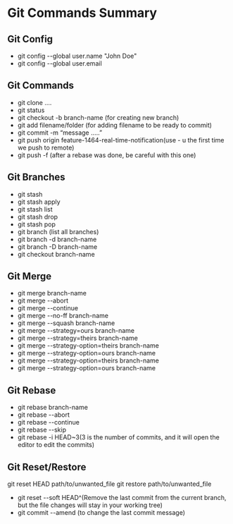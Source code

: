 # Git Commands Summary

## Git Config
 - git config --global user.name "John Doe"
 - git config --global user.email

## Git Commands
- git clone ....
- git status
- git checkout -b branch-name  (for creating new branch)
- git add filename/folder (for adding filename to be ready to commit)
- git commit -m “message …..”
- git push origin feature-1464-real-time-notification(use - u the first time we push to remote)
- git push -f (after a rebase was done, be careful with this one)


## Git Branches
- git stash
- git stash apply
- git stash list
- git stash drop
- git stash pop
- git branch (list all branches)
- git branch -d branch-name
- git branch -D branch-name
- git checkout branch-name

## Git Merge
- git merge branch-name
- git merge --abort
- git merge --continue
- git merge --no-ff branch-name
- git merge --squash branch-name
- git merge --strategy=ours branch-name
- git merge --strategy=theirs branch-name
- git merge --strategy-option=theirs branch-name
- git merge --strategy-option=ours branch-name
- git merge --strategy-option=theirs branch-name
- git merge --strategy-option=ours branch-name


## Git Rebase
- git rebase branch-name
- git rebase --abort
- git rebase --continue
- git rebase --skip
- git rebase -i HEAD~3(3 is the number of commits, and it will open the editor to edit the commits)

## Git Reset/Restore
git reset HEAD path/to/unwanted_file​
git restore path/to/unwanted_file

- git reset --soft HEAD^(Remove the last commit from the current branch, but the file changes will stay in your working tree)
- git commit --amend (to change the last commit message)